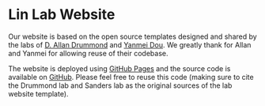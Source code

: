 # Lin Lab Website

Our website is based on the open source templates designed and shared by the labs of [D. Allan Drummond](http://www.allanlab.org/aboutwebsite.html) and [Yanmei Dou](https://yanmeidoulab.github.io/). We greatly thank for Allan and Yanmei for allowing reuse of their codebase. 

The website is deployed using [GitHub Pages](https://yanmeidoulab.github.io) and the source code is available on [GitHub](https://github.com/yanmeidoulab). Please feel free to reuse this code (making sure to cite the Drummond lab and Sanders lab as the original sources of the lab website template).


